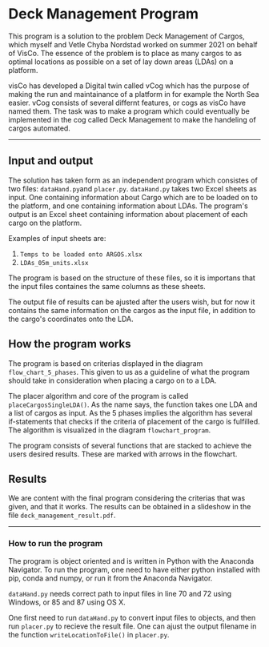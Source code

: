 # Deck Management Program
This program is a solution to the problem Deck Management of Cargos, which myself and Vetle Chyba Nordstad worked on summer 2021 on behalf of VisCo. The essence of the problem is to place as many cargos to as optimal locations as possible on a set of lay down areas (LDAs) on a platform.

visCo has developed a Digital twin called vCog which has the purpose of making the run and maintainance of a platform in for example the North Sea easier. vCog consists of several differnt features, or cogs as visCo have named them. The task was to make a program which could eventually be implemented in the cog called Deck Management to make the handeling of cargos automated.

---
## Input and output
The solution has taken form as an independent program which consistes of two files: `dataHand.py`and `placer.py`. `dataHand.py` takes two Excel sheets as input. One containing information about Cargo which are to be loaded on to the platform, and one containing information about LDAs. The program's output is an Excel sheet containing information about placement of each cargo on the platform. 

Examples of input sheets are: 
1. `Temps to be loaded onto ARGOS.xlsx`
2. `LDAs_05m_units.xlsx`

The program is based on the structure of these files, so it is importans that the input files containes the same columns as these sheets.

The output file of results can be ajusted after the users wish, but for now it contains the same information on the cargos as the input file, in addition to the cargo's coordinates onto the LDA.

## How the program works

The program is based on criterias displayed in the diagram `flow_chart_5_phases`. This given to us as a guideline of what the program should take in consideration when placing a cargo on to a LDA.

The placer algorithm and core of the program is called `placeCargosSingleLDA()`. As the name says, the function takes one LDA and a list of cargos as input. As the 5 phases implies the algorithm has several if-statements that checks if the criteria of placement of the cargo is fulfilled. The algorithm is visualized in the diagram `flowchart_program`.

The program consists of several functions that are stacked to achieve the users desired results. These are marked with arrows in the flowchart.

## Results

We are content with the final program considering the criterias that was given, and that it works. The results can be obtained in a slideshow in the file `deck_management_result.pdf`.

---
### How to run the program

The program is object oriented and is written in Python with the Anaconda Navigator. To run the program, one need to have either python installed with pip, conda and numpy, or run it from the Anaconda Navigator. 

`dataHand.py` needs correct path to input files in line 70 and 72 using Windows, or 85 and 87 using OS X. 

One first need to run `dataHand.py` to convert input files to objects, and then run `placer.py` to recieve the result file. One can ajust the output filename in the function `writeLocationToFile()` in `placer.py`. 
